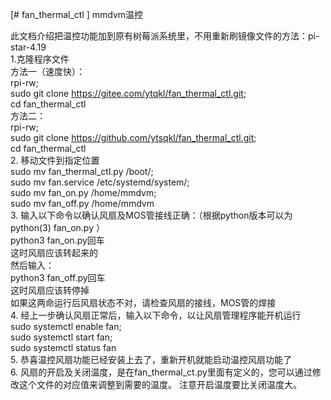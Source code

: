 [# fan_thermal_ctl ]
mmdvm温控  

此文档介绍把温控功能加到原有树莓派系统里，不用重新刷镜像文件的方法：pi-star-4.19  
1.克隆程序文件  
方法一（速度快）：  
rpi-rw;   
sudo git clone https://gitee.com/ytqkl/fan_thermal_ctl.git;    
cd fan_thermal_ctl    
方法二：  
rpi-rw;   
sudo git clone https://github.com/ytsqkl/fan_thermal_ctl.git;  
cd fan_thermal_ctl    
2. 移动文件到指定位置     
sudo mv fan_thermal_ctl.py /boot/;  
sudo mv fan.service /etc/systemd/system/;  
sudo mv fan_on.py /home/mmdvm;  
sudo mv fan_off.py /home/mmdvm  
3. 输入以下命令以确认风扇及MOS管接线正确：（根据python版本可以为python(3) fan_on.py ）     
python3 fan_on.py回车  
这时风扇应该转起来的  
然后输入：  
python3 fan_off.py回车  
这时风扇应该转停掉  
如果这两命运行后风扇状态不对，请检查风扇的接线，MOS管的焊接  
4. 经上一步确认风扇正常后，输入以下命令，以让风扇管理程序能开机运行      
sudo systemctl enable fan;  
sudo systemctl start fan;  
sudo systemctl status fan  
5. 恭喜温控风扇功能已经安装上去了，重新开机就能启动温控风扇功能了      
6. 风扇的开启及关闭温度，是在fan_thermal_ct.py里面有定义的，您可以通过修改这个文件的对应值来调整到需要的温度。 注意开启温度要比关闭温度大。

